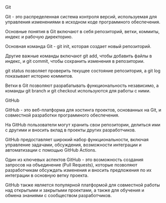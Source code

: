 Git

Git - это распределенная система контроля версий, используемая для управления изменениями в исходном коде программного обеспечения.

Основные понятия в Git включают в себя репозиторий, ветки, коммиты, индекс и рабочую директорию.

Основная команда Git - git init, которая создает новый репозиторий.

Другие важные команды включают git add, чтобы добавить файлы в индекс, и git commit, чтобы сохранить изменения в репозитории.

git status позволяет проверить текущее состояние репозитория, а git log показывает историю коммитов.

Ветки в Git позволяют разрабатывать функциональность независимо, а команды git branch и git checkout используются для работы с ними.

GitHub 

GitHub - это веб-платформа для хостинга проектов, основанных на Git, и совместной разработки программного обеспечения.

На GitHub пользователи могут хранить свои репозитории, делиться ими с другими и вносить вклад в проекты других разработчиков.

GitHub предоставляет широкий набор функциональности, включая управление задачами, обсуждения, возможности интеграции и автоматизации с помощью GitHub Actions.

Один из ключевых аспектов GitHub - это возможность создания запросов на объединение (Pull Requests), которые позволяют разработчикам обсуждать изменения и вносить предложения по их интеграции в основную ветку проекта.

GitHub также является популярной платформой для совместной работы над открытыми и закрытыми проектами, а также для обучения и обмена знаниями с сообществом разработчиков.
